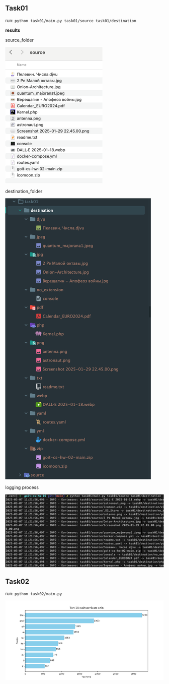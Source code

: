 ## Task01 ##

run:
`python task01/main.py task01/source task01/destination`

**results**

source_folder

![source_folder.png](task01/results/source_folder.png)

destination_folder

![destination_folder.png](task01/results/destination_folder.png)

logging process

![logging.png](task01/results/logging.png)

## Task02 ##
run:
`python task02/main.py`

![map_reduce.png](task02/map_reduce.png)